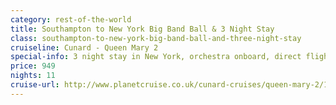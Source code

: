 ```yaml
---
category: rest-of-the-world
title: Southampton to New York Big Band Ball & 3 Night Stay
class: southampton-to-new-york-big-band-ball-and-three-night-stay
cruiseline: Cunard - Queen Mary 2
special-info: 3 night stay in New York, orchestra onboard, direct flight and private overseas transfers
price: 949
nights: 11
cruise-url: http://www.planetcruise.co.uk/cunard-cruises/queen-mary-2/19-november-2016/106665?utm_medium=referral&utm_source=secret-escapes&utm_campaign=website
---
```

